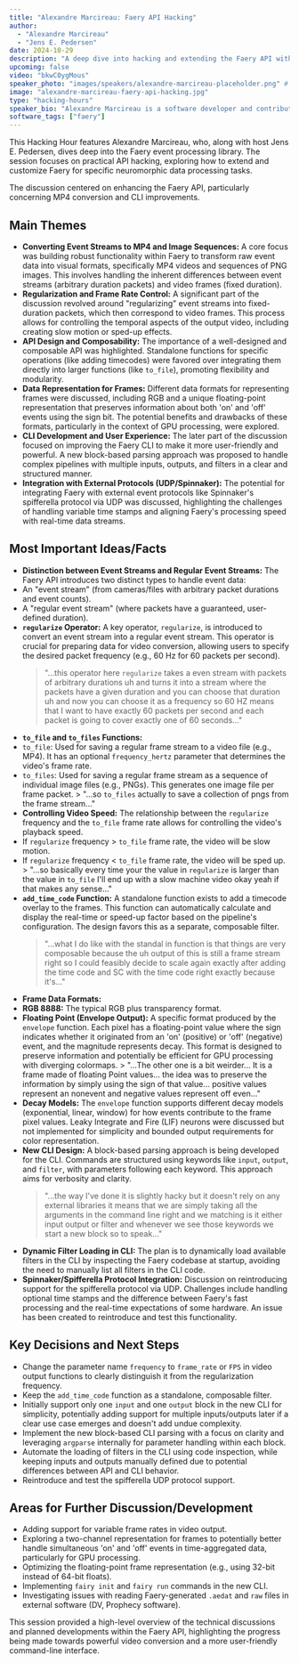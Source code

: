 ```yaml
---
title: "Alexandre Marcireau: Faery API Hacking"
author:
  - "Alexandre Marcireau"
  - "Jens E. Pedersen"
date: 2024-10-29
description: "A deep dive into hacking and extending the Faery API with Alexandre Marcireau and host Jens E. Pedersen."
upcoming: false
video: "bkwC0ygMous"
speaker_photo: "images/speakers/alexandre-marcireau-placeholder.png" # Can reuse if same speaker
image: "alexandre-marcireau-faery-api-hacking.jpg"
type: "hacking-hours"
speaker_bio: "Alexandre Marcireau is a software developer and contributor in the neuromorphic computing space, known for his work on the Faery event processing library."
software_tags: ["faery"]
---
```


This Hacking Hour features Alexandre Marcireau, who, along with host Jens E. Pedersen, dives deep into the Faery event processing library. The session focuses on practical API hacking, exploring how to extend and customize Faery for specific neuromorphic data processing tasks.

The discussion centered on enhancing the Faery API, particularly concerning MP4 conversion and CLI improvements.

## Main Themes

*   **Converting Event Streams to MP4 and Image Sequences:** A core focus was building robust functionality within Faery to transform raw event data into visual formats, specifically MP4 videos and sequences of PNG images. This involves handling the inherent differences between event streams (arbitrary duration packets) and video frames (fixed duration).
*   **Regularization and Frame Rate Control:** A significant part of the discussion revolved around "regularizing" event streams into fixed-duration packets, which then correspond to video frames. This process allows for controlling the temporal aspects of the output video, including creating slow motion or sped-up effects.
*   **API Design and Composability:** The importance of a well-designed and composable API was highlighted. Standalone functions for specific operations (like adding timecodes) were favored over integrating them directly into larger functions (like `to_file`), promoting flexibility and modularity.
*   **Data Representation for Frames:** Different data formats for representing frames were discussed, including RGB and a unique floating-point representation that preserves information about both 'on' and 'off' events using the sign bit. The potential benefits and drawbacks of these formats, particularly in the context of GPU processing, were explored.
*   **CLI Development and User Experience:** The later part of the discussion focused on improving the Faery CLI to make it more user-friendly and powerful. A new block-based parsing approach was proposed to handle complex pipelines with multiple inputs, outputs, and filters in a clear and structured manner.
*   **Integration with External Protocols (UDP/Spinnaker):** The potential for integrating Faery with external event protocols like Spinnaker's spifferella protocol via UDP was discussed, highlighting the challenges of handling variable time stamps and aligning Faery's processing speed with real-time data streams.

## Most Important Ideas/Facts

*   **Distinction between Event Streams and Regular Event Streams:** The Faery API introduces two distinct types to handle event data:
  *   An "event stream" (from cameras/files with arbitrary packet durations and event counts).
  *   A "regular event stream" (where packets have a guaranteed, user-defined duration).
*   **`regularize` Operator:** A key operator, `regularize`, is introduced to convert an event stream into a regular event stream. This operator is crucial for preparing data for video conversion, allowing users to specify the desired packet frequency (e.g., 60 Hz for 60 packets per second).
    > "...this operator here `regularize` takes a even stream with packets of arbitrary durations uh and turns it into a stream where the packets have a given duration and you can choose that duration uh and now you can choose it as a frequency so 60 HZ means that I want to have exactly 60 packets per second and each packet is going to cover exactly one of 60 seconds..."
*   **`to_file` and `to_files` Functions:**
  *   `to_file`: Used for saving a regular frame stream to a video file (e.g., MP4). It has an optional `frequency_hertz` parameter that determines the video's frame rate.
  *   `to_files`: Used for saving a regular frame stream as a sequence of individual image files (e.g., PNGs). This generates one image file per frame packet.
    > "...so `to_files` actually to save a collection of pngs from the frame stream..."
*   **Controlling Video Speed:** The relationship between the `regularize` frequency and the `to_file` frame rate allows for controlling the video's playback speed.
  *   If `regularize` frequency > `to_file` frame rate, the video will be slow motion.
  *   If `regularize` frequency < `to_file` frame rate, the video will be sped up.
    > "...so basically every time your the value in `regularize` is larger than the value in `to_file` I'll end up with a slow machine video okay yeah if that makes any sense..."
*   **`add_time_code` Function:** A standalone function exists to add a timecode overlay to the frames. This function can automatically calculate and display the real-time or speed-up factor based on the pipeline's configuration. The design favors this as a separate, composable filter.
    > "...what I do like with the standal in function is that things are very composable because the uh output of this is still a frame stream right so I could feasibly decide to scale again exactly after adding the time code and SC with the time code right exactly because it's..."
*   **Frame Data Formats:**
  *   **RGB 8888:** The typical RGB plus transparency format.
  *   **Floating Point (Envelope Output):** A specific format produced by the `envelope` function. Each pixel has a floating-point value where the sign indicates whether it originated from an 'on' (positive) or 'off' (negative) event, and the magnitude represents decay. This format is designed to preserve information and potentially be efficient for GPU processing with diverging colormaps.
    > "...The other one is a bit weirder... It is a frame made of floating Point values... the idea was to preserve the information by simply using the sign of that value... positive values represent an nonevent and negative values represent off even..."
*   **Decay Models:** The `envelope` function supports different decay models (exponential, linear, window) for how events contribute to the frame pixel values. Leaky Integrate and Fire (LIF) neurons were discussed but not implemented for simplicity and bounded output requirements for color representation.
*   **New CLI Design:** A block-based parsing approach is being developed for the CLI. Commands are structured using keywords like `input`, `output`, and `filter`, with parameters following each keyword. This approach aims for verbosity and clarity.
    > "...the way I've done it is slightly hacky but it doesn't rely on any external libraries it means that we are simply taking all the arguments in the command line right and we matching is it either input output or filter and whenever we see those keywords we start a new block so to speak..."
*   **Dynamic Filter Loading in CLI:** The plan is to dynamically load available filters in the CLI by inspecting the Faery codebase at startup, avoiding the need to manually list all filters in the CLI code.
*   **Spinnaker/Spifferella Protocol Integration:** Discussion on reintroducing support for the spifferella protocol via UDP. Challenges include handling optional time stamps and the difference between Faery's fast processing and the real-time expectations of some hardware. An issue has been created to reintroduce and test this functionality.

## Key Decisions and Next Steps

*   Change the parameter name `frequency` to `frame_rate` or `FPS` in video output functions to clearly distinguish it from the regularization frequency.
*   Keep the `add_time_code` function as a standalone, composable filter.
*   Initially support only one `input` and one `output` block in the new CLI for simplicity, potentially adding support for multiple inputs/outputs later if a clear use case emerges and doesn't add undue complexity.
*   Implement the new block-based CLI parsing with a focus on clarity and leveraging `argparse` internally for parameter handling within each block.
*   Automate the loading of filters in the CLI using code inspection, while keeping inputs and outputs manually defined due to potential differences between API and CLI behavior.
*   Reintroduce and test the spifferella UDP protocol support.

## Areas for Further Discussion/Development

*   Adding support for variable frame rates in video output.
*   Exploring a two-channel representation for frames to potentially better handle simultaneous 'on' and 'off' events in time-aggregated data, particularly for GPU processing.
*   Optimizing the floating-point frame representation (e.g., using 32-bit instead of 64-bit floats).
*   Implementing `fairy init` and `fairy run` commands in the new CLI.
*   Investigating issues with reading Faery-generated `.aedat` and `raw` files in external software (DV, Prophecy software).

This session provided a high-level overview of the technical discussions and planned developments within the Faery API, highlighting the progress being made towards powerful video conversion and a more user-friendly command-line interface.
